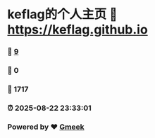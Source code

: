 # keflag的个人主页 :link: https://keflag.github.io 
### :page_facing_up: [9](https://keflag.github.io/tag.html) 
### :speech_balloon: 0 
### :hibiscus: 1717 
### :alarm_clock: 2025-08-22 23:33:01 
### Powered by :heart: [Gmeek](https://github.com/Meekdai/Gmeek)
